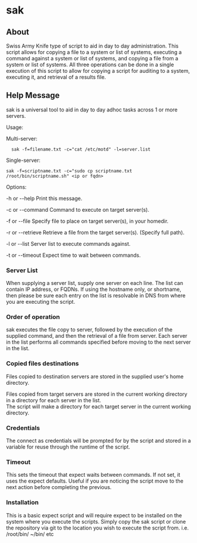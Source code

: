 # sak

## About
Swiss Army Knife type of script to aid in day to day administration.  This script allows for copying a file to a system or list of systems, executing a command against a system or list of systems, and copying a file from a system or list of systems.  All three operations can be done in a single execution of this script to allow for copying a script for auditing to a system, executing it, and retrieval of a results file.

## Help Message
sak is a universal tool to aid in day to day adhoc tasks across 1 or more servers.

Usage:

  Multi-server:
  
      sak -f=filename.txt -c="cat /etc/motd" -l=server.list
      
  Single-server:
  
    sak -f=scriptname.txt -c="sudo cp scriptname.txt /root/bin/scriptname.sh" <ip or fqdn>
    
    
Options:

  -h or --help          Print this message.
  
  -c or --command       Command to execute on target server(s).
  
  -f or --file          Specify file to place on target server(s), in your homedir.
  
  -r or --retrieve      Retrieve a file from the target server(s).  (Specify full path).
  
  -l or --list          Server list to execute commands against.

  -t or --timeout       Expect time to wait between commands.  

### Server List
When supplying a server list, supply one server on each line.  The list can contain IP address, or FQDNs.  If using the hostname only, or shortname, then please be sure each entry on the list is resolvable in DNS from where you are executing the script.

### Order of operation
sak executes the file copy to server, followed by the execution of the supplied command, and then the retrieval of a file from server.  Each server in the list performs all commands specified before moving to the next server in the list.  

### Copied files destinations
Files copied to destination servers are stored in the supplied user's home directory.

Files copied from target servers are stored in the current working directory in a directory for each server in the list.  
The script will make a directory for each target server in the current working directory.

### Credentials
The connect as credentials will be prompted for by the script and stored in a variable for reuse through the runtime of the script.

### Timeout
This sets the timeout that expect waits between commands.  If not set, it uses the expect defaults.  Useful if you are noticing the script move to the next action before completing the previous.

### Installation
This is a basic expect script and will require expect to be installed on the system where you execute the scripts.  Simply copy the sak script or clone the repository via git to the location you wish to execute the script from.  i.e. /root/bin/  ~/bin/ etc


